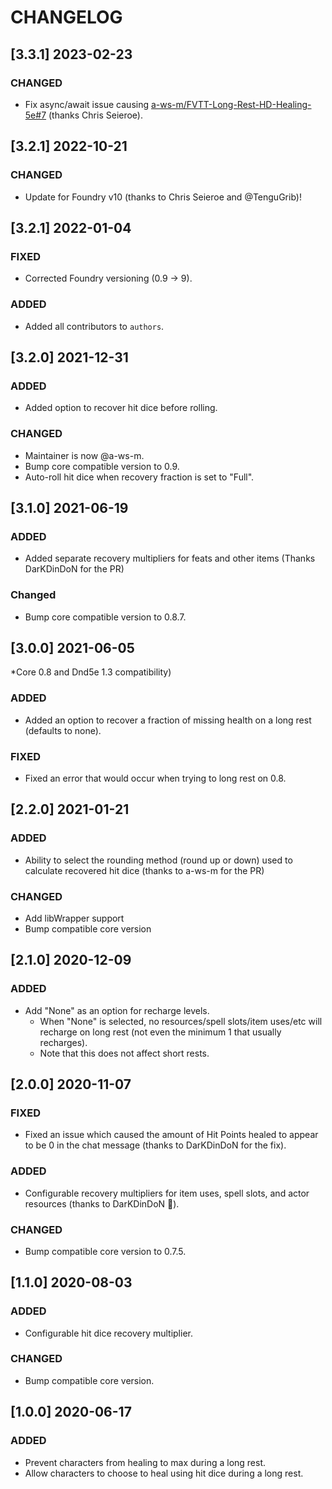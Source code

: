 # CHANGELOG

## [3.3.1] 2023-02-23

### CHANGED

- Fix async/await issue causing [a-ws-m/FVTT-Long-Rest-HD-Healing-5e#7](https://github.com/a-ws-m/FVTT-Long-Rest-HD-Healing-5e/issues/7) (thanks Chris Seieroe).

## [3.2.1] 2022-10-21

### CHANGED

- Update for Foundry v10 (thanks to Chris Seieroe and @TenguGrib)!

## [3.2.1] 2022-01-04

### FIXED

- Corrected Foundry versioning (0.9 -> 9).

### ADDED

- Added all contributors to `authors`.

## [3.2.0] 2021-12-31

### ADDED

- Added option to recover hit dice before rolling.

### CHANGED

- Maintainer is now @a-ws-m.
- Bump core compatible version to 0.9.
- Auto-roll hit dice when recovery fraction is set to "Full".

## [3.1.0] 2021-06-19

### ADDED

- Added separate recovery multipliers for feats and other items (Thanks DarKDinDoN for the PR)

### Changed

- Bump core compatible version to 0.8.7.

## [3.0.0] 2021-06-05

*Core 0.8 and Dnd5e 1.3 compatibility)

### ADDED

- Added an option to recover a fraction of missing health on a long rest (defaults to none).

### FIXED

- Fixed an error that would occur when trying to long rest on 0.8.

## [2.2.0] 2021-01-21

### ADDED

- Ability to select the rounding method (round up or down) used to calculate recovered hit dice (thanks to a-ws-m for the PR)

### CHANGED

- Add libWrapper support
- Bump compatible core version

## [2.1.0] 2020-12-09

### ADDED

- Add "None" as an option for recharge levels.
    - When "None" is selected, no resources/spell slots/item uses/etc will recharge on long rest (not even the minimum 1 that usually recharges).
    - Note that this does not affect short rests.

## [2.0.0] 2020-11-07

### FIXED

- Fixed an issue which caused the amount of Hit Points healed to appear to be 0 in the chat message (thanks to DarKDinDoN for the fix).

### ADDED

- Configurable recovery multipliers for item uses, spell slots, and actor resources (thanks to DarKDinDoN 👏).

### CHANGED

- Bump compatible core version to 0.7.5.

## [1.1.0] 2020-08-03

### ADDED

- Configurable hit dice recovery multiplier.

### CHANGED

- Bump compatible core version.

## [1.0.0] 2020-06-17

### ADDED

- Prevent characters from healing to max during a long rest.
- Allow characters to choose to heal using hit dice during a long rest.
